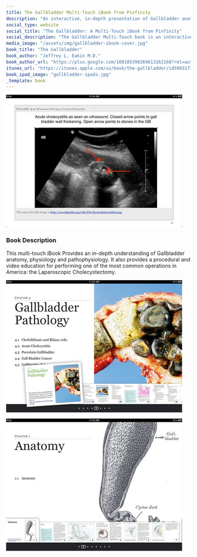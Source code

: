 ```yaml
---
title: The Gallbladder Multi-Touch iBook from Pinfinity
description: "An interactive, in-depth presentation of Gallbladder anatomy, physiology, and pathophysiology, all in the iBook format."
social_type: website
social_title: "The Gallbladder: A Multi-Touch iBook from Pinfinity"
social_description: "The Gallbladder Multi-Touch book is an interactive, in-depth presentation of Gallbladder anatomy, physiology, and pathophysiology, all in the iBook format."
media_image: "/assets/img/gallbladder-ibook-cover.jpg" 
book_title: "The Gallbladder"
book_author: "Jeffrey L. Eakin M.D."
book_author_url: "https://plus.google.com/108105398269613162168?rel=author"
itunes_url: "https://itunes.apple.com/us/book/the-gallbladder/id598317335?mt=13&uo=4"
book_ipad_image: "gallbladder-ipads.jpg"
_template: book
---
```


<div class="row">
	<p class="item book-screenshot section boxa">
		<img src="/assets/img/gallbladder-ibook-screenshot-1.jpg" />
	</p>
	<div class="item book-description section boxb">
		<h3 class="head light">Book Description</h3>
		<p>
		This <span itemprop="bookFormat">multi-touch iBook</span> Provides an in-depth understanding of Gallbladder anatomy, physiology and pathophysiology. It also provides a procedural and video education for performing one of the most common operations in America: the Laparoscopic Cholecystectomy.</p>
	</div>
</div>
<div class="row">
	<p class="item book-screenshot section boxa">
		<img src="/assets/img/gallbladder-ibook-screenshot-2.jpg" />
	</p>
	<p class="item book-screenshot section boxb">
		<img src="/assets/img/gallbladder-ibook-screenshot-3.jpg" />
	</p>
</div>

